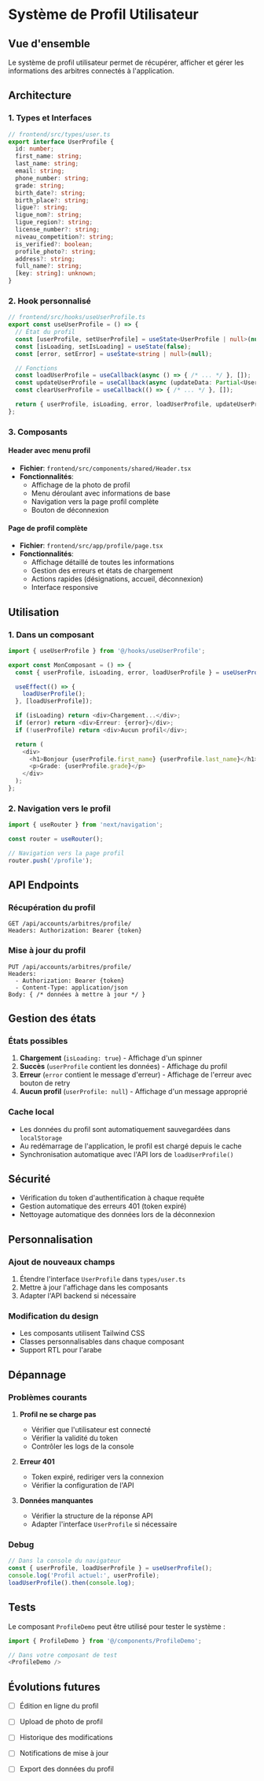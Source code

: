 # Système de Profil Utilisateur

## Vue d'ensemble

Le système de profil utilisateur permet de récupérer, afficher et gérer les informations des arbitres connectés à l'application.

## Architecture

### 1. Types et Interfaces

```typescript
// frontend/src/types/user.ts
export interface UserProfile {
  id: number;
  first_name: string;
  last_name: string;
  email: string;
  phone_number: string;
  grade: string;
  birth_date?: string;
  birth_place?: string;
  ligue?: string;
  ligue_nom?: string;
  ligue_region?: string;
  license_number?: string;
  niveau_competition?: string;
  is_verified?: boolean;
  profile_photo?: string;
  address?: string;
  full_name?: string;
  [key: string]: unknown;
}
```

### 2. Hook personnalisé

```typescript
// frontend/src/hooks/useUserProfile.ts
export const useUserProfile = () => {
  // État du profil
  const [userProfile, setUserProfile] = useState<UserProfile | null>(null);
  const [isLoading, setIsLoading] = useState(false);
  const [error, setError] = useState<string | null>(null);

  // Fonctions
  const loadUserProfile = useCallback(async () => { /* ... */ }, []);
  const updateUserProfile = useCallback(async (updateData: Partial<UserProfile>) => { /* ... */ }, []);
  const clearUserProfile = useCallback(() => { /* ... */ }, []);

  return { userProfile, isLoading, error, loadUserProfile, updateUserProfile, clearUserProfile };
};
```

### 3. Composants

#### Header avec menu profil
- **Fichier**: `frontend/src/components/shared/Header.tsx`
- **Fonctionnalités**: 
  - Affichage de la photo de profil
  - Menu déroulant avec informations de base
  - Navigation vers la page profil complète
  - Bouton de déconnexion

#### Page de profil complète
- **Fichier**: `frontend/src/app/profile/page.tsx`
- **Fonctionnalités**:
  - Affichage détaillé de toutes les informations
  - Gestion des erreurs et états de chargement
  - Actions rapides (désignations, accueil, déconnexion)
  - Interface responsive

## Utilisation

### 1. Dans un composant

```typescript
import { useUserProfile } from '@/hooks/useUserProfile';

export const MonComposant = () => {
  const { userProfile, isLoading, error, loadUserProfile } = useUserProfile();

  useEffect(() => {
    loadUserProfile();
  }, [loadUserProfile]);

  if (isLoading) return <div>Chargement...</div>;
  if (error) return <div>Erreur: {error}</div>;
  if (!userProfile) return <div>Aucun profil</div>;

  return (
    <div>
      <h1>Bonjour {userProfile.first_name} {userProfile.last_name}</h1>
      <p>Grade: {userProfile.grade}</p>
    </div>
  );
};
```

### 2. Navigation vers le profil

```typescript
import { useRouter } from 'next/navigation';

const router = useRouter();

// Navigation vers la page profil
router.push('/profile');
```

## API Endpoints

### Récupération du profil
```
GET /api/accounts/arbitres/profile/
Headers: Authorization: Bearer {token}
```

### Mise à jour du profil
```
PUT /api/accounts/arbitres/profile/
Headers: 
  - Authorization: Bearer {token}
  - Content-Type: application/json
Body: { /* données à mettre à jour */ }
```

## Gestion des états

### États possibles
1. **Chargement** (`isLoading: true`) - Affichage d'un spinner
2. **Succès** (`userProfile` contient les données) - Affichage du profil
3. **Erreur** (`error` contient le message d'erreur) - Affichage de l'erreur avec bouton de retry
4. **Aucun profil** (`userProfile: null`) - Affichage d'un message approprié

### Cache local
- Les données du profil sont automatiquement sauvegardées dans `localStorage`
- Au redémarrage de l'application, le profil est chargé depuis le cache
- Synchronisation automatique avec l'API lors de `loadUserProfile()`

## Sécurité

- Vérification du token d'authentification à chaque requête
- Gestion automatique des erreurs 401 (token expiré)
- Nettoyage automatique des données lors de la déconnexion

## Personnalisation

### Ajout de nouveaux champs
1. Étendre l'interface `UserProfile` dans `types/user.ts`
2. Mettre à jour l'affichage dans les composants
3. Adapter l'API backend si nécessaire

### Modification du design
- Les composants utilisent Tailwind CSS
- Classes personnalisables dans chaque composant
- Support RTL pour l'arabe

## Dépannage

### Problèmes courants

1. **Profil ne se charge pas**
   - Vérifier que l'utilisateur est connecté
   - Vérifier la validité du token
   - Contrôler les logs de la console

2. **Erreur 401**
   - Token expiré, rediriger vers la connexion
   - Vérifier la configuration de l'API

3. **Données manquantes**
   - Vérifier la structure de la réponse API
   - Adapter l'interface `UserProfile` si nécessaire

### Debug

```typescript
// Dans la console du navigateur
const { userProfile, loadUserProfile } = useUserProfile();
console.log('Profil actuel:', userProfile);
loadUserProfile().then(console.log);
```

## Tests

Le composant `ProfileDemo` peut être utilisé pour tester le système :

```typescript
import { ProfileDemo } from '@/components/ProfileDemo';

// Dans votre composant de test
<ProfileDemo />
```

## Évolutions futures

- [ ] Édition en ligne du profil
- [ ] Upload de photo de profil
- [ ] Historique des modifications
- [ ] Notifications de mise à jour
- [ ] Export des données du profil






